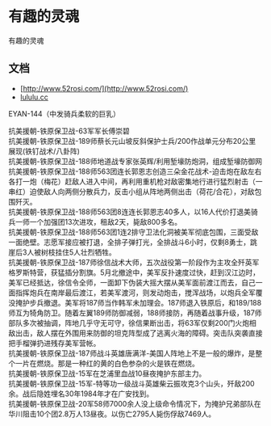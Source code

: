 # 有趣的灵魂
有趣的灵魂

## 文档
- [http://www.52rosi.com/](http://www.52rosi.com/)
- [lululu.cc](lululu.cc)

EYAN-144（中发骑兵柔软的巨乳）<br>

抗美援朝-铁原保卫战-63军军长傅崇碧<br>
抗美援朝-铁原保卫战-189师蔡长元山坡反斜保护士兵/200作战单元分布20公里展现(铁钉战术/八卦阵)<br>
抗美援朝-铁原保卫战-188师地道战专家张英辉/利用堑壕防炮洞，组成堑壕防御网<br>
抗美援朝-铁原保卫战-188师563团连长郭恩志创造三朵金花战术-迫击炮在敌左右各打一炮（梅花）赶敌人进入中间，再利用重机枪对敌密集地行进行猛烈射击（一串红）迫使敌人向两侧分散兵力，反击小组从阵地两侧出击（荷花/合花），对敌包围歼灭。<br>
抗美援朝-铁原保卫战-188师563团8连连长郭恩志40多人，以16人代价打退美骑兵一师一个加强团13次进攻，租敌2天，毙敌800多名。<br>
抗美援朝-铁原保卫战-188师563团1连2排守卫法化洞被美军彻底包围，三面受敌一面绝壁。志愿军接应被打退，全排子弹打光，全排战斗6小时，仅剩8勇士，跳崖后3人被树枝挂住5人壮烈牺牲。<br>
抗美援朝-铁原保卫战-187师徐信战术大师，五次战役第一阶段作为主攻全歼英军格罗斯特营，获猛插分割旗。5月北撤途中，美军反扑速度过快，赶到汉江边时，美军已经抵达，徐信令全师，一面卸下伪装大摇大摆从美军面前渡江而去，自己一面指挥炮兵在南岸最后渡江，若美军渡河，则发动炮击，搅浑战场，以炮兵全军覆没掩护步兵撤退。美军将187师当作韩军未加理会。187师退入铁原后，和189/188师互为犄角防卫。随着左翼189师防御减弱，188师接防，再随着战事升级，187师部队多次被抽调，阵地几乎守无可守，徐信果断出击，将63军仅剩200门火炮相敌出击，敌人摆在外围用来防御的坦克阵型成了逃离火海的障碍。突击队突袭直接把手榴弹扔进残存美军营帐。<br>
抗美援朝-铁原保卫战-187师战斗英雄唐满洋-美国人阵地上不是一般的爆炸，是整个一片在燃烧。那是一种红的黄的白色参杂的火是铁在燃烧。<br>
抗美援朝-铁原保卫战-15军在芝浦里血战10昼夜掩护东部主力。<br>
抗美援朝-铁原保卫战-15军-特等功一级战斗英雄柴云振攻克3个山头，歼敌200余。战后隐姓埋名30年1984年才在广安找到。<br>
抗美援朝-铁原保卫战-20军58师7000余人没上级命令情况下，为掩护兄弟部队在华川阻击10个团2.8万人13昼夜。以伤亡2795人毙伤俘敌7469人。<br>